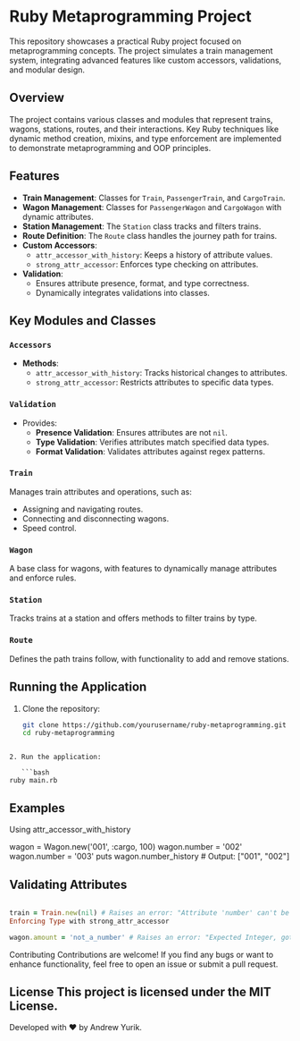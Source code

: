 # Ruby Metaprogramming Project

This repository showcases a practical Ruby project focused on metaprogramming concepts. The project simulates a train management system, integrating advanced features like custom accessors, validations, and modular design.

## Overview

The project contains various classes and modules that represent trains, wagons, stations, routes, and their interactions. Key Ruby techniques like dynamic method creation, mixins, and type enforcement are implemented to demonstrate metaprogramming and OOP principles.

## Features

- **Train Management**: Classes for `Train`, `PassengerTrain`, and `CargoTrain`.
- **Wagon Management**: Classes for `PassengerWagon` and `CargoWagon` with dynamic attributes.
- **Station Management**: The `Station` class tracks and filters trains.
- **Route Definition**: The `Route` class handles the journey path for trains.
- **Custom Accessors**:
  - `attr_accessor_with_history`: Keeps a history of attribute values.
  - `strong_attr_accessor`: Enforces type checking on attributes.
- **Validation**:
  - Ensures attribute presence, format, and type correctness.
  - Dynamically integrates validations into classes.

## Key Modules and Classes
### `Accessors`
- **Methods**:
  - `attr_accessor_with_history`: Tracks historical changes to attributes.
  - `strong_attr_accessor`: Restricts attributes to specific data types.
  
### `Validation`
- Provides:
  - **Presence Validation**: Ensures attributes are not `nil`.
  - **Type Validation**: Verifies attributes match specified data types.
  - **Format Validation**: Validates attributes against regex patterns.

### `Train`
Manages train attributes and operations, such as:
- Assigning and navigating routes.
- Connecting and disconnecting wagons.
- Speed control.

### `Wagon`
A base class for wagons, with features to dynamically manage attributes and enforce rules.

### `Station`
Tracks trains at a station and offers methods to filter trains by type.

### `Route`
Defines the path trains follow, with functionality to add and remove stations.

## Running the Application

1. Clone the repository:

   ```bash
   git clone https://github.com/yourusername/ruby-metaprogramming.git
   cd ruby-metaprogramming
```

2. Run the application:

   ```bash
ruby main.rb
```

## Examples
Using attr_accessor_with_history

wagon = Wagon.new('001', :cargo, 100)
wagon.number = '002'
wagon.number = '003'
puts wagon.number_history # Output: ["001", "002"]

## Validating Attributes

```ruby

train = Train.new(nil) # Raises an error: "Attribute 'number' can't be nil"
Enforcing Type with strong_attr_accessor
```
```ruby
wagon.amount = 'not_a_number' # Raises an error: "Expected Integer, got String"
```

Contributing
Contributions are welcome! If you find any bugs or want to enhance functionality, feel free to open an issue or submit a pull request.

License
This project is licensed under the MIT License.
------

Developed with ❤️ by Andrew Yurik.
